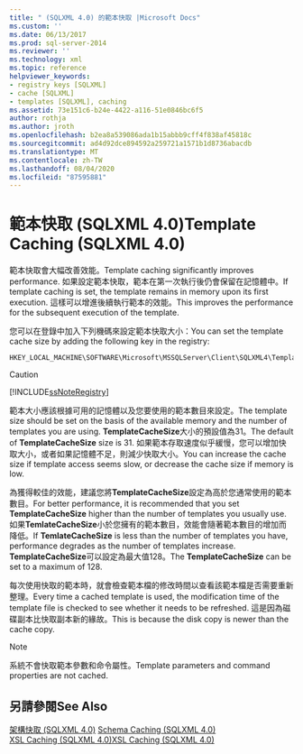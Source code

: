 ```yaml
---
title: " (SQLXML 4.0) 的範本快取 |Microsoft Docs"
ms.custom: ''
ms.date: 06/13/2017
ms.prod: sql-server-2014
ms.reviewer: ''
ms.technology: xml
ms.topic: reference
helpviewer_keywords:
- registry keys [SQLXML]
- cache [SQLXML]
- templates [SQLXML], caching
ms.assetid: 73e151c6-b24e-4422-a116-51e0846bc6f5
author: rothja
ms.author: jroth
ms.openlocfilehash: b2ea8a539086ada1b15abbb9cff4f838af45818c
ms.sourcegitcommit: ad4d92dce894592a259721a1571b1d8736abacdb
ms.translationtype: MT
ms.contentlocale: zh-TW
ms.lasthandoff: 08/04/2020
ms.locfileid: "87595881"
---
```

# <a name="template-caching-sqlxml-40"></a><span data-ttu-id="796ae-102">範本快取 (SQLXML 4.0)</span><span class="sxs-lookup"><span data-stu-id="796ae-102">Template Caching (SQLXML 4.0)</span></span>
  <span data-ttu-id="796ae-103">範本快取會大幅改善效能。</span><span class="sxs-lookup"><span data-stu-id="796ae-103">Template caching significantly improves performance.</span></span> <span data-ttu-id="796ae-104">如果設定範本快取，範本在第一次執行後仍會保留在記憶體中。</span><span class="sxs-lookup"><span data-stu-id="796ae-104">If template caching is set, the template remains in memory upon its first execution.</span></span> <span data-ttu-id="796ae-105">這樣可以增進後續執行範本的效能。</span><span class="sxs-lookup"><span data-stu-id="796ae-105">This improves the performance for the subsequent execution of the template.</span></span>  
  
 <span data-ttu-id="796ae-106">您可以在登錄中加入下列機碼來設定範本快取大小：</span><span class="sxs-lookup"><span data-stu-id="796ae-106">You can set the template cache size by adding the following key in the registry:</span></span>  
  
```  
HKEY_LOCAL_MACHINE\SOFTWARE\Microsoft\MSSQLServer\Client\SQLXML4\TemplateCacheSize  
```  
  
> [!CAUTION]  
>  [!INCLUDE[ssNoteRegistry](../../../includes/ssnoteregistry-md.md)]  
  
 <span data-ttu-id="796ae-107">範本大小應該根據可用的記憶體以及您要使用的範本數目來設定。</span><span class="sxs-lookup"><span data-stu-id="796ae-107">The template size should be set on the basis of the available memory and the number of templates you are using.</span></span> <span data-ttu-id="796ae-108">**TemplateCacheSize**大小的預設值為31。</span><span class="sxs-lookup"><span data-stu-id="796ae-108">The default of **TemplateCacheSize** size is 31.</span></span> <span data-ttu-id="796ae-109">如果範本存取速度似乎緩慢，您可以增加快取大小，或者如果記憶體不足，則減少快取大小。</span><span class="sxs-lookup"><span data-stu-id="796ae-109">You can increase the cache size if template access seems slow, or decrease the cache size if memory is low.</span></span>  
  
 <span data-ttu-id="796ae-110">為獲得較佳的效能，建議您將**TemplateCacheSize**設定為高於您通常使用的範本數目。</span><span class="sxs-lookup"><span data-stu-id="796ae-110">For better performance, it is recommended that you set **TemplateCacheSize** higher than the number of templates you usually use.</span></span> <span data-ttu-id="796ae-111">如果**TemlateCacheSize**小於您擁有的範本數目，效能會隨著範本數目的增加而降低。</span><span class="sxs-lookup"><span data-stu-id="796ae-111">If **TemlateCacheSize** is less than the number of templates you have, performance degrades as the number of templates increase.</span></span> <span data-ttu-id="796ae-112">**TemplateCacheSize**可以設定為最大值128。</span><span class="sxs-lookup"><span data-stu-id="796ae-112">The **TemplateCacheSize** can be set to a maximum of 128.</span></span>  
  
 <span data-ttu-id="796ae-113">每次使用快取的範本時，就會檢查範本檔的修改時間以查看該範本檔是否需要重新整理。</span><span class="sxs-lookup"><span data-stu-id="796ae-113">Every time a cached template is used, the modification time of the template file is checked to see whether it needs to be refreshed.</span></span> <span data-ttu-id="796ae-114">這是因為磁碟副本比快取副本新的緣故。</span><span class="sxs-lookup"><span data-stu-id="796ae-114">This is because the disk copy is newer than the cache copy.</span></span>  
  
> [!NOTE]  
>  <span data-ttu-id="796ae-115">系統不會快取範本參數和命令屬性。</span><span class="sxs-lookup"><span data-stu-id="796ae-115">Template parameters and command properties are not cached.</span></span>  
  
## <a name="see-also"></a><span data-ttu-id="796ae-116">另請參閱</span><span class="sxs-lookup"><span data-stu-id="796ae-116">See Also</span></span>  
 <span data-ttu-id="796ae-117">[架構快取 &#40;SQLXML 4.0&#41;](schema-caching-sqlxml-4-0.md) </span><span class="sxs-lookup"><span data-stu-id="796ae-117">[Schema Caching &#40;SQLXML 4.0&#41;](schema-caching-sqlxml-4-0.md) </span></span>  
 [<span data-ttu-id="796ae-118">XSL Caching &#40;SQLXML 4.0&#41;</span><span class="sxs-lookup"><span data-stu-id="796ae-118">XSL Caching &#40;SQLXML 4.0&#41;</span></span>](xsl-caching-sqlxml-4-0.md)  
  
  
